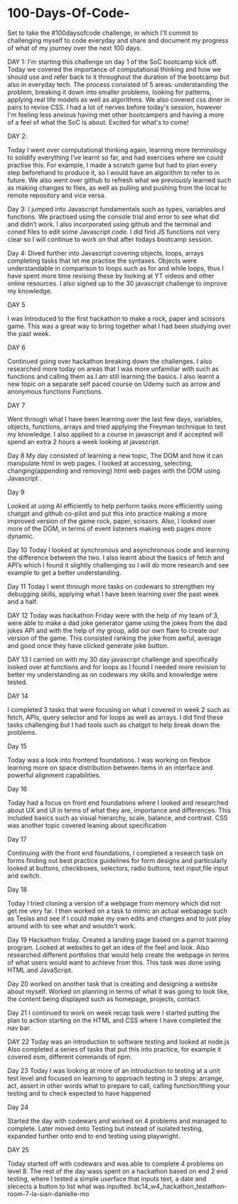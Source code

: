 # 100-Days-Of-Code-
Set to take the #100daysofcode challenge, in which I'll commit to challenging myself to code everyday and share and document my progress of what of my journey over the next 100 days.

DAY 1:
I'm starting this challenge on day 1 of the SoC bootcamp kick off. Today we covered the importance of computational thinking and how we should use and refer back to it throughout the duration of the bootcamp but also in everyday tech. The process consisted of 5 areas: understanding the problem, breaking it down into smaller problems, looking for patterns, applying real life models as well as algorithms. We also covered css diner in pairs to revise CSS. I had a lot of nerves before today's session, however I'm feeling less anxious having met other bootcampers and having a more of a feel of what the SoC is about. Excited for what's to come!

DAY 2:

Today I went over computational thinking again, learning more terminology to solidify everything I’ve learnt so far, and had exercises where we could practise this. For example, I made a scratch game but had to plan every step beforehand to produce it, so I would have an algorithm to refer to in future. 
We also went over github to refresh what we previously learned such as making changes to files, as well as pulling and pushing from the local to remote repository and vice versa.

 Day 3:
 I jumped into Javascript fundamentals such as types, variables and functions. We practised using the console trial and error to see what did and didn’t work. I also incorporated using github and the terminal and coned files to edit some Javascript code. I did find JS functions not very clear so I will continue to work on that after todays bootcamp session.

 Day 4:
 Dived further into Javascript covering objects, loops, arrays completing tasks that let me practise the syntaxes. Objects were understandable in comparison to loops such as for and while loops, thus I have spent more time revising these by looking at  YT videos and other online resources. I also signed up to the 30 javascript challenge to improve my knowledge. 
 
 DAY 5

I was Introduced to the first hackathon to make a rock, paper and scissors game. This was a great way to bring together what I had been studying over the past week. 

DAY 6

Continued going over hackathon breaking down the challenges. I also researched more today on areas that I was more unfamiliar with such as functions and calling them as I am still learning the basics. I also learnt a new topic on a separate self paced course on Udemy such as arrow and anonymous functions 
Functions.

DAY 7

Went through what I have been learning over the last few days, variables, objects, functions, arrays and tried applying the Freyman technique to test my knowledge. I also applied to a course in javascript and if accepted will spend an extra 2 hours a week looking at javascript. 


Day 8 
My day consisted of learning a new topic, The DOM and how it can manipulate html in web pages. I looked at accessing, selecting, changing(appending and removing) html web pages with the DOM using Javascript .


Day 9

Looked at using AI efficiently to help perform tasks more efficiently using chatgpt and github co-pilot and put this into practice making a more improved version of the game rock, paper, scissors. Also, I looked over more of the DOM, in terms of event listeners making web pages more dynamic. 

Day 10
Today I looked at synchronous and asynchronous code and learning the difference between the two. I also learnt about the basics of fetch and API’s which I found it slightly challenging so I will do more research and see example to get a better understanding.

  Day 11
Today I went through more tasks on codewars to strengthen my debugging skills, applying what I have been learning over the past week and a half. 

DAY 12
Today was hackathon Friday were with the help of my team of 3, were able to make a dad joke generator game using the jokes from the dad jokes API and with the help of my group, add our own flare to create our version of the game. This consisted ranking the joke from awful, average and good once they have clicked generate joke button. 

DAY 13
I carried on with my 30 day javascript challenge and specifically looked over at functions and for loops as I  found I needed more revision to better my understanding as on codewars my skills and knowledge were tested.

DAY 14

I completed 3 tasks that were focusing on what I covered in week 2 such as fetch, APIs, query selector and for loops as well as arrays. I did find these tasks challenging but  I had tools such as chatgpt to help break down the problems. 


Day 15

Today was a look into frontend foundations. I was working on flexbox learning more on space distribution between items in an interface and powerful alignment capabilities.


Day 16

Today had a focus on front end foundations where I looked and researched about UX and UI in terms of what they are, importance and differences. This included basics such as visual hierarchy, scale, balance, and contrast. CSS was another topic covered leaning about specification 


Day 17

Continuing with the front end foundations, I completed a research task on forms finding out best practice guidelines for form designs and particularly looked at buttons, checkboxes, selectors, radio buttons, text input,file input and switch. 

Day 18

Today I tried cloning a version of a webpage from memory which did not get me very far. I then worked on a task to mimic an actual webapage such as Teslas and see if I could make my own edits and changes and to just play around with to see what and wouldn't work. 

Day 19
Hackathon friday. Created a landing page based on a parrot training program. Looked at websites to get an idea of the feel and look. Also researched different portfolios that would help create the webpage in terms of what users would want to achieve from this. This task was done using HTML and JavaScript.

Day 20 
worked on another task that is creating and designing a website about myself. Worked on planning in terms of what it was going to look like, the content being displayed such as homepage, projects, contact.

Day 21
I continued to work on week recap task were I started putting the plan to action starting on the HTML and CSS where I have completed the nav bar. 

DAY 22
Today was an introduction to software testing and looked at node.js Also completed a series of tasks that put this into practice, for example it covered esm, different commands of npm. 

Day 23
Today I was looking at more of an introduction to testing at a unit test level and focused on learning to approach testing in 3 steps: arrange, act, assert in other words what to prepare to call, calling function/thing your testing and to check expected to have happened

Day 24 

Started the day with codewars and worked on 4 problems and managed to complete. Later moved onto Testing but instead of isolated testing, expanded further onto end to end testing using playwright. 

DAY 25

Today started off with codewars and was able to complete 4 problems on level 8. The rest of the day wass spent on a hackathon based on end 2 end testing, where I tested a simple userface that inputs text, a date and slecects a button to list what was inputted. bc14_w4_hackathon_testathon-room-7-la-sian-danielle-mo  
